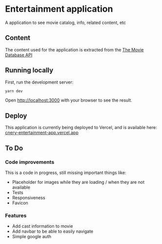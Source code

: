 # Entertainment application

A application to see movie catalog, info, related content, etc

## Content

The content used for the application is extracted from the [The Movie Database API](https://developers.themoviedb.org/)

## Running locally

First, run the development server:

```bash
yarn dev
```

Open [http://localhost:3000](http://localhost:3000) with your browser to see the result.

## Deploy

This application is currently being deployed to Vercel, and is available here: [cnery-entertainment-app.vercel.app](cnery-entertainment-app.vercel.app)

## To Do

### Code improvements

This is a code in progress, still missing important things like:

- Placeholder for images while they are loading / when they are not available
- Tests
- Responsiveness
- Favicon

### Features

- Add cast information to movie
- Add navbar to be able to easily navigate
- Simple google auth
